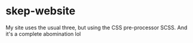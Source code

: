 # skep-website

My site uses the usual three, but using the CSS pre-processor SCSS. And it's a complete abomination lol
